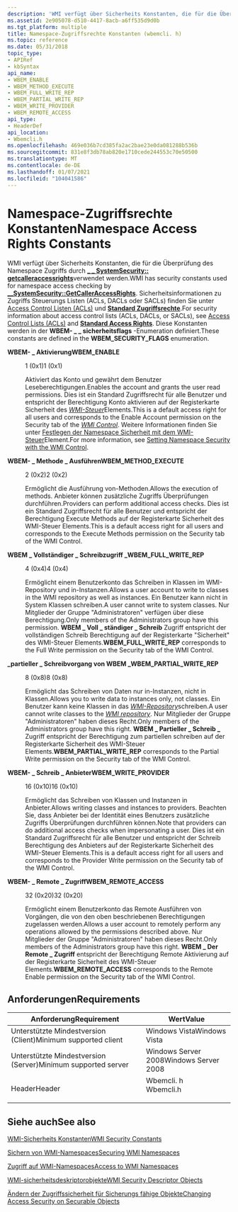 ```yaml
---
description: 'WMI verfügt über Sicherheits Konstanten, die für die Überprüfung des Namespace Zugriffs durch \_ \_ SystemSecurity:: getcalleraccessrights verwendet werden.'
ms.assetid: 2e905078-d510-4417-8acb-a6ff535d9d0b
ms.tgt_platform: multiple
title: Namespace-Zugriffsrechte Konstanten (wbemcli. h)
ms.topic: reference
ms.date: 05/31/2018
topic_type:
- APIRef
- kbSyntax
api_name:
- WBEM_ENABLE
- WBEM_METHOD_EXECUTE
- WBEM_FULL_WRITE_REP
- WBEM_PARTIAL_WRITE_REP
- WBEM_WRITE_PROVIDER
- WBEM_REMOTE_ACCESS
api_type:
- HeaderDef
api_location:
- Wbemcli.h
ms.openlocfilehash: 469e036b7cd385fa2ac2bae23e0da081288b536b
ms.sourcegitcommit: 831e8f3db78ab820e1710cede244553c70e50500
ms.translationtype: MT
ms.contentlocale: de-DE
ms.lasthandoff: 01/07/2021
ms.locfileid: "104041586"
---
```

# <a name="namespace-access-rights-constants"></a><span data-ttu-id="88486-103">Namespace-Zugriffsrechte Konstanten</span><span class="sxs-lookup"><span data-stu-id="88486-103">Namespace Access Rights Constants</span></span>

<span data-ttu-id="88486-104">WMI verfügt über Sicherheits Konstanten, die für die Überprüfung des Namespace Zugriffs durch [**\_ \_ SystemSecurity:: getcalleraccessrights**](--systemsecurity-getcalleraccessrights.md)verwendet werden.</span><span class="sxs-lookup"><span data-stu-id="88486-104">WMI has security constants used for namespace access checking by [**\_\_SystemSecurity::GetCallerAccessRights**](--systemsecurity-getcalleraccessrights.md).</span></span> <span data-ttu-id="88486-105">Sicherheitsinformationen zu Zugriffs Steuerungs Listen (ACLs, DACLs oder SACLs) finden Sie unter [Access Control Listen (ACLs)](/windows/desktop/SecAuthZ/access-control-lists) und [**Standard Zugriffsrechte**](/windows/desktop/SecAuthZ/standard-access-rights).</span><span class="sxs-lookup"><span data-stu-id="88486-105">For security information about access control lists (ACLs, DACLs, or SACLs), see [Access Control Lists (ACLs)](/windows/desktop/SecAuthZ/access-control-lists) and [**Standard Access Rights**](/windows/desktop/SecAuthZ/standard-access-rights).</span></span> <span data-ttu-id="88486-106">Diese Konstanten werden in der **WBEM- \_ \_ sicherheitsflags** -Enumeration definiert.</span><span class="sxs-lookup"><span data-stu-id="88486-106">These constants are defined in the **WBEM\_SECURITY\_FLAGS** enumeration.</span></span>

<dl> <dt>

<span data-ttu-id="88486-107"><span id="WBEM_ENABLE"></span><span id="wbem_enable"></span>**WBEM- \_ Aktivierung**</span><span class="sxs-lookup"><span data-stu-id="88486-107"><span id="WBEM_ENABLE"></span><span id="wbem_enable"></span>**WBEM\_ENABLE**</span></span>
</dt> <dd> <dl> <dt>

<span data-ttu-id="88486-108">1 (0x1)</span><span class="sxs-lookup"><span data-stu-id="88486-108">1 (0x1)</span></span>
</dt> <dt>



<span data-ttu-id="88486-109">Aktiviert das Konto und gewährt dem Benutzer Leseberechtigungen.</span><span class="sxs-lookup"><span data-stu-id="88486-109">Enables the account and grants the user read permissions.</span></span> <span data-ttu-id="88486-110">Dies ist ein Standard Zugriffsrecht für alle Benutzer und entspricht der Berechtigung Konto aktivieren auf der Registerkarte Sicherheit des [*WMI-Steuer*](gloss-w.md)Elements.</span><span class="sxs-lookup"><span data-stu-id="88486-110">This is a default access right for all users and corresponds to the Enable Account permission on the Security tab of the [*WMI Control*](gloss-w.md).</span></span> <span data-ttu-id="88486-111">Weitere Informationen finden Sie unter [Festlegen der Namespace Sicherheit mit dem WMI-Steuer](setting-namespace-security-with-the-wmi-control.md)Element.</span><span class="sxs-lookup"><span data-stu-id="88486-111">For more information, see [Setting Namespace Security with the WMI Control](setting-namespace-security-with-the-wmi-control.md).</span></span>


</dt> </dl> </dd> <dt>

<span data-ttu-id="88486-112"><span id="WBEM_METHOD_EXECUTE"></span><span id="wbem_method_execute"></span>**WBEM- \_ Methode \_ Ausführen**</span><span class="sxs-lookup"><span data-stu-id="88486-112"><span id="WBEM_METHOD_EXECUTE"></span><span id="wbem_method_execute"></span>**WBEM\_METHOD\_EXECUTE**</span></span>
</dt> <dd> <dl> <dt>

<span data-ttu-id="88486-113">2 (0x2)</span><span class="sxs-lookup"><span data-stu-id="88486-113">2 (0x2)</span></span>
</dt> <dt>



<span data-ttu-id="88486-114">Ermöglicht die Ausführung von-Methoden.</span><span class="sxs-lookup"><span data-stu-id="88486-114">Allows the execution of methods.</span></span> <span data-ttu-id="88486-115">Anbieter können zusätzliche Zugriffs Überprüfungen durchführen.</span><span class="sxs-lookup"><span data-stu-id="88486-115">Providers can perform additional access checks.</span></span> <span data-ttu-id="88486-116">Dies ist ein Standard Zugriffsrecht für alle Benutzer und entspricht der Berechtigung Execute Methods auf der Registerkarte Sicherheit des WMI-Steuer Elements.</span><span class="sxs-lookup"><span data-stu-id="88486-116">This is a default access right for all users and corresponds to the Execute Methods permission on the Security tab of the WMI Control.</span></span>


</dt> </dl> </dd> <dt>

<span data-ttu-id="88486-117"><span id="WBEM_FULL_WRITE_REP"></span><span id="wbem_full_write_rep"></span>**WBEM \_ Vollständiger \_ Schreibzugriff \_**</span><span class="sxs-lookup"><span data-stu-id="88486-117"><span id="WBEM_FULL_WRITE_REP"></span><span id="wbem_full_write_rep"></span>**WBEM\_FULL\_WRITE\_REP**</span></span>
</dt> <dd> <dl> <dt>

<span data-ttu-id="88486-118">4 (0x4)</span><span class="sxs-lookup"><span data-stu-id="88486-118">4 (0x4)</span></span>
</dt> <dt>



<span data-ttu-id="88486-119">Ermöglicht einem Benutzerkonto das Schreiben in Klassen im WMI-Repository und in-Instanzen.</span><span class="sxs-lookup"><span data-stu-id="88486-119">Allows a user account to write to classes in the WMI repository as well as instances.</span></span> <span data-ttu-id="88486-120">Ein Benutzer kann nicht in System Klassen schreiben.</span><span class="sxs-lookup"><span data-stu-id="88486-120">A user cannot write to system classes.</span></span> <span data-ttu-id="88486-121">Nur Mitglieder der Gruppe "Administratoren" verfügen über diese Berechtigung.</span><span class="sxs-lookup"><span data-stu-id="88486-121">Only members of the Administrators group have this permission.</span></span> <span data-ttu-id="88486-122">**WBEM \_ Voll \_ ständiger \_ Schreib** Zugriff entspricht der vollständigen Schreib Berechtigung auf der Registerkarte "Sicherheit" des WMI-Steuer Elements.</span><span class="sxs-lookup"><span data-stu-id="88486-122">**WBEM\_FULL\_WRITE\_REP** corresponds to the Full Write permission on the Security tab of the WMI Control.</span></span>


</dt> </dl> </dd> <dt>

<span data-ttu-id="88486-123"><span id="WBEM_PARTIAL_WRITE_REP"></span><span id="wbem_partial_write_rep"></span>**\_partieller \_ Schreibvorgang von WBEM \_**</span><span class="sxs-lookup"><span data-stu-id="88486-123"><span id="WBEM_PARTIAL_WRITE_REP"></span><span id="wbem_partial_write_rep"></span>**WBEM\_PARTIAL\_WRITE\_REP**</span></span>
</dt> <dd> <dl> <dt>

<span data-ttu-id="88486-124">8 (0x8)</span><span class="sxs-lookup"><span data-stu-id="88486-124">8 (0x8)</span></span>
</dt> <dt>



<span data-ttu-id="88486-125">Ermöglicht das Schreiben von Daten nur in-Instanzen, nicht in Klassen.</span><span class="sxs-lookup"><span data-stu-id="88486-125">Allows you to write data to instances only, not classes.</span></span> <span data-ttu-id="88486-126">Ein Benutzer kann keine Klassen in das [*WMI-Repository*](gloss-w.md)schreiben.</span><span class="sxs-lookup"><span data-stu-id="88486-126">A user cannot write classes to the [*WMI repository*](gloss-w.md).</span></span> <span data-ttu-id="88486-127">Nur Mitglieder der Gruppe "Administratoren" haben dieses Recht.</span><span class="sxs-lookup"><span data-stu-id="88486-127">Only members of the Administrators group have this right.</span></span> <span data-ttu-id="88486-128">**WBEM \_ Partieller \_ Schreib \_** Zugriff entspricht der Berechtigung zum partiellen schreiben auf der Registerkarte Sicherheit des WMI-Steuer Elements.</span><span class="sxs-lookup"><span data-stu-id="88486-128">**WBEM\_PARTIAL\_WRITE\_REP** corresponds to the Partial Write permission on the Security tab of the WMI Control.</span></span>


</dt> </dl> </dd> <dt>

<span data-ttu-id="88486-129"><span id="WBEM_WRITE_PROVIDER"></span><span id="wbem_write_provider"></span>**WBEM- \_ Schreib \_ Anbieter**</span><span class="sxs-lookup"><span data-stu-id="88486-129"><span id="WBEM_WRITE_PROVIDER"></span><span id="wbem_write_provider"></span>**WBEM\_WRITE\_PROVIDER**</span></span>
</dt> <dd> <dl> <dt>

<span data-ttu-id="88486-130">16 (0x10)</span><span class="sxs-lookup"><span data-stu-id="88486-130">16 (0x10)</span></span>
</dt> <dt>



<span data-ttu-id="88486-131">Ermöglicht das Schreiben von Klassen und Instanzen in Anbieter.</span><span class="sxs-lookup"><span data-stu-id="88486-131">Allows writing classes and instances to providers.</span></span> <span data-ttu-id="88486-132">Beachten Sie, dass Anbieter bei der Identität eines Benutzers zusätzliche Zugriffs Überprüfungen durchführen können.</span><span class="sxs-lookup"><span data-stu-id="88486-132">Note that providers can do additional access checks when impersonating a user.</span></span> <span data-ttu-id="88486-133">Dies ist ein Standard Zugriffsrecht für alle Benutzer und entspricht der Schreib Berechtigung des Anbieters auf der Registerkarte Sicherheit des WMI-Steuer Elements.</span><span class="sxs-lookup"><span data-stu-id="88486-133">This is a default access right for all users and corresponds to the Provider Write permission on the Security tab of the WMI Control.</span></span>


</dt> </dl> </dd> <dt>

<span data-ttu-id="88486-134"><span id="WBEM_REMOTE_ACCESS"></span><span id="wbem_remote_access"></span>**WBEM- \_ Remote \_ Zugriff**</span><span class="sxs-lookup"><span data-stu-id="88486-134"><span id="WBEM_REMOTE_ACCESS"></span><span id="wbem_remote_access"></span>**WBEM\_REMOTE\_ACCESS**</span></span>
</dt> <dd> <dl> <dt>

<span data-ttu-id="88486-135">32 (0x20)</span><span class="sxs-lookup"><span data-stu-id="88486-135">32 (0x20)</span></span>
</dt> <dt>



<span data-ttu-id="88486-136">Ermöglicht einem Benutzerkonto das Remote Ausführen von Vorgängen, die von den oben beschriebenen Berechtigungen zugelassen werden.</span><span class="sxs-lookup"><span data-stu-id="88486-136">Allows a user account to remotely perform any operations allowed by the permissions described above.</span></span> <span data-ttu-id="88486-137">Nur Mitglieder der Gruppe "Administratoren" haben dieses Recht.</span><span class="sxs-lookup"><span data-stu-id="88486-137">Only members of the Administrators group have this right.</span></span> <span data-ttu-id="88486-138">**WBEM \_ Der Remote \_ Zugriff** entspricht der Berechtigung Remote Aktivierung auf der Registerkarte Sicherheit des WMI-Steuer Elements.</span><span class="sxs-lookup"><span data-stu-id="88486-138">**WBEM\_REMOTE\_ACCESS** corresponds to the Remote Enable permission on the Security tab of the WMI Control.</span></span>


</dt> </dl> </dd> </dl>

## <a name="requirements"></a><span data-ttu-id="88486-139">Anforderungen</span><span class="sxs-lookup"><span data-stu-id="88486-139">Requirements</span></span>



| <span data-ttu-id="88486-140">Anforderung</span><span class="sxs-lookup"><span data-stu-id="88486-140">Requirement</span></span> | <span data-ttu-id="88486-141">Wert</span><span class="sxs-lookup"><span data-stu-id="88486-141">Value</span></span> |
|-------------------------------------|--------------------------------------------------------------------------------------|
| <span data-ttu-id="88486-142">Unterstützte Mindestversion (Client)</span><span class="sxs-lookup"><span data-stu-id="88486-142">Minimum supported client</span></span><br/> | <span data-ttu-id="88486-143">Windows Vista</span><span class="sxs-lookup"><span data-stu-id="88486-143">Windows Vista</span></span><br/>                                                             |
| <span data-ttu-id="88486-144">Unterstützte Mindestversion (Server)</span><span class="sxs-lookup"><span data-stu-id="88486-144">Minimum supported server</span></span><br/> | <span data-ttu-id="88486-145">Windows Server 2008</span><span class="sxs-lookup"><span data-stu-id="88486-145">Windows Server 2008</span></span><br/>                                                       |
| <span data-ttu-id="88486-146">Header</span><span class="sxs-lookup"><span data-stu-id="88486-146">Header</span></span><br/>                   | <dl> <span data-ttu-id="88486-147"><dt>Wbemcli. h</dt></span><span class="sxs-lookup"><span data-stu-id="88486-147"><dt>Wbemcli.h</dt></span></span> </dl> |



## <a name="see-also"></a><span data-ttu-id="88486-148">Siehe auch</span><span class="sxs-lookup"><span data-stu-id="88486-148">See also</span></span>

<dl> <dt>

[<span data-ttu-id="88486-149">WMI-Sicherheits Konstanten</span><span class="sxs-lookup"><span data-stu-id="88486-149">WMI Security Constants</span></span>](wmi-security-constants.md)
</dt> <dt>

[<span data-ttu-id="88486-150">Sichern von WMI-Namespaces</span><span class="sxs-lookup"><span data-stu-id="88486-150">Securing WMI Namespaces</span></span>](securing-wmi-namespaces.md)
</dt> <dt>

[<span data-ttu-id="88486-151">Zugriff auf WMI-Namespaces</span><span class="sxs-lookup"><span data-stu-id="88486-151">Access to WMI Namespaces</span></span>](access-to-wmi-namespaces.md)
</dt> <dt>

[<span data-ttu-id="88486-152">WMI-sicherheitsdeskriptorobjekte</span><span class="sxs-lookup"><span data-stu-id="88486-152">WMI Security Descriptor Objects</span></span>](wmi-security-descriptor-objects.md)
</dt> <dt>

[<span data-ttu-id="88486-153">Ändern der Zugriffssicherheit für Sicherungs fähige Objekte</span><span class="sxs-lookup"><span data-stu-id="88486-153">Changing Access Security on Securable Objects</span></span>](changing-access-security-on-securable-objects.md)
</dt> </dl>

 

